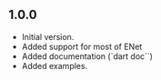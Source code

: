 ## 1.0.0

- Initial version.
- Added support for most of ENet
- Added documentation (`dart doc``)
- Added examples.
